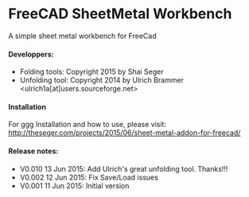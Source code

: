 # FreeCAD SheetMetal Workbench
A simple sheet metal workbench for FreeCad

#### Developpers:
* Folding tools:  Copyright 2015 by Shai Seger
* Unfolding tool: Copyright 2014 by Ulrich Brammer <ulrich1a[at]users.sourceforge.net>

#### Installation
For  ggg Installation and how to use, please visit:  
http://theseger.com/projects/2015/06/sheet-metal-addon-for-freecad/

#### Release notes:
* V0.010  13 Jun 2015:  Add Ulrich's great unfolding tool. Thanks!!!
* V0.002  12 Jun 2015:  Fix Save/Load issues  
* V0.001  11 Jun 2015:  Initial version
